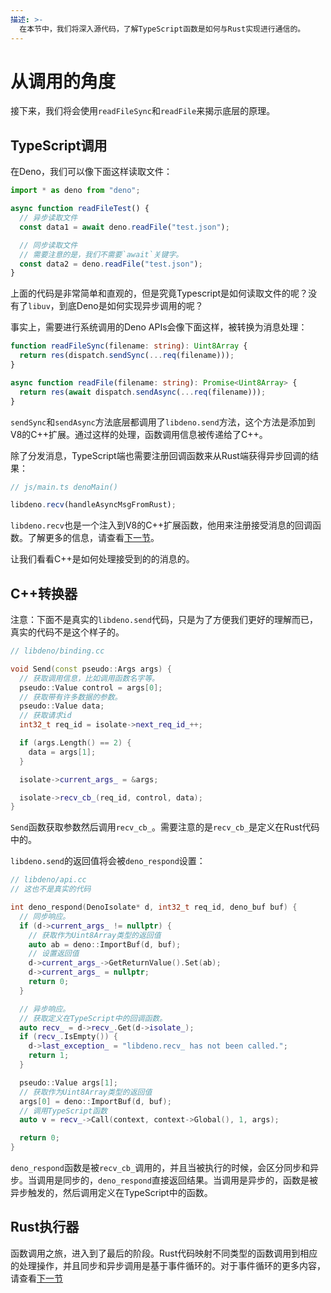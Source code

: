 ```yaml
---
描述: >-
  在本节中，我们将深入源代码，了解TypeScript函数是如何与Rust实现进行通信的。
---
```


# 从调用的角度

接下来，我们将会使用`readFileSync`和`readFile`来揭示底层的原理。

## TypeScript调用

在Deno，我们可以像下面这样读取文件：

```typescript
import * as deno from "deno";

async function readFileTest() {
  // 异步读取文件
  const data1 = await deno.readFile("test.json");

  // 同步读取文件
  // 需要注意的是，我们不需要`await`关键字。
  const data2 = deno.readFile("test.json");
}
```

上面的代码是非常简单和直观的，但是究竟Typescript是如何读取文件的呢？没有了`libuv`，到底Deno是如何实现异步调用的呢？

事实上，需要进行系统调用的Deno APIs会像下面这样，被转换为消息处理：

```typescript
function readFileSync(filename: string): Uint8Array {
  return res(dispatch.sendSync(...req(filename)));
}

async function readFile(filename: string): Promise<Uint8Array> {
  return res(await dispatch.sendAsync(...req(filename)));
}
```

`sendSync`和`sendAsync`方法底层都调用了`libdeno.send`方法，这个方法是添加到V8的C++扩展。通过这样的处理，函数调用信息被传递给了C++。

除了分发消息，TypeScript端也需要注册回调函数来从Rust端获得异步回调的结果：

```typescript
// js/main.ts denoMain()

libdeno.recv(handleAsyncMsgFromRust);
```

`libdeno.recv`也是一个注入到V8的C++扩展函数，他用来注册接受消息的回调函数。了解更多的信息，请查看[下一节](todo_link)。

让我们看看C++是如何处理接受到的的消息的。

## C++转换器

注意：下面不是真实的`libdeno.send`代码，只是为了方便我们更好的理解而已，真实的代码不是这个样子的。

```cpp
// libdeno/binding.cc

void Send(const pseudo::Args args) {
  // 获取调用信息，比如调用函数名字等。
  pseudo::Value control = args[0];
  // 获取带有许多数据的参数。
  pseudo::Value data;
  // 获取请求id
  int32_t req_id = isolate->next_req_id_++;

  if (args.Length() == 2) {
    data = args[1];
  }

  isolate->current_args_ = &args;

  isolate->recv_cb_(req_id, control, data);
}
```

`Send`函数获取参数然后调用`recv_cb_`。需要注意的是`recv_cb_`是定义在Rust代码中的。

`libdeno.send`的返回值将会被`deno_respond`设置：

```cpp
// libdeno/api.cc
// 这也不是真实的代码

int deno_respond(DenoIsolate* d, int32_t req_id, deno_buf buf) {
  // 同步响应。
  if (d->current_args_ != nullptr) {
    // 获取作为Uint8Array类型的返回值
    auto ab = deno::ImportBuf(d, buf);
    // 设置返回值
    d->current_args_->GetReturnValue().Set(ab);
    d->current_args_ = nullptr;
    return 0;
  }

  // 异步响应。
  // 获取定义在TypeScript中的回调函数。
  auto recv_ = d->recv_.Get(d->isolate_);
  if (recv_.IsEmpty()) {
    d->last_exception_ = "libdeno.recv_ has not been called.";
    return 1;
  }

  pseudo::Value args[1];
  // 获取作为Uint8Array类型的返回值
  args[0] = deno::ImportBuf(d, buf);
  // 调用TypeScript函数
  auto v = recv_->Call(context, context->Global(), 1, args);

  return 0;
}
```

`deno_respond`函数是被`recv_cb_`调用的，并且当被执行的时候，会区分同步和异步。当调用是同步的，`deno_respond`直接返回结果。当调用是异步的，函数是被异步触发的，然后调用定义在TypeScript中的函数。

## Rust执行器

函数调用之旅，进入到了最后的阶段。Rust代码映射不同类型的函数调用到相应的处理操作，并且同步和异步调用是基于事件循环的。对于事件循环的更多内容，请查看[下一节](todo_link)

